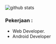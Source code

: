 
![github stats](https://github-readme-stats.vercel.app/api?username=irfan-rangga&show_icons=true)

### Pekerjaan :
- Web Developer.
- Android Developer 
